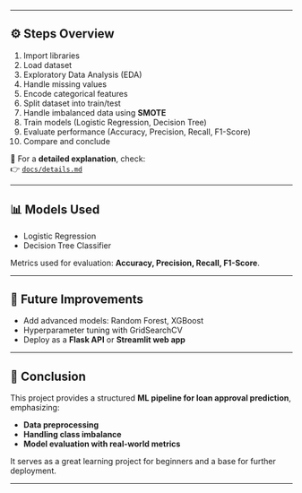 
---

## ⚙️ Steps Overview
1. Import libraries  
2. Load dataset  
3. Exploratory Data Analysis (EDA)  
4. Handle missing values  
5. Encode categorical features  
6. Split dataset into train/test  
7. Handle imbalanced data using **SMOTE**  
8. Train models (Logistic Regression, Decision Tree)  
9. Evaluate performance (Accuracy, Precision, Recall, F1-Score)  
10. Compare and conclude  

📖 For a **detailed explanation**, check:  
👉 [`docs/details.md`](docs/details.md)

---

## 📊 Models Used
- Logistic Regression  
- Decision Tree Classifier  

Metrics used for evaluation: **Accuracy, Precision, Recall, F1-Score**.

---

## 🔮 Future Improvements
- Add advanced models: Random Forest, XGBoost  
- Hyperparameter tuning with GridSearchCV  
- Deploy as a **Flask API** or **Streamlit web app**

---

## 📌 Conclusion
This project provides a structured **ML pipeline for loan approval prediction**, emphasizing:
- **Data preprocessing**  
- **Handling class imbalance**  
- **Model evaluation with real-world metrics**

It serves as a great learning project for beginners and a base for further deployment.

---

